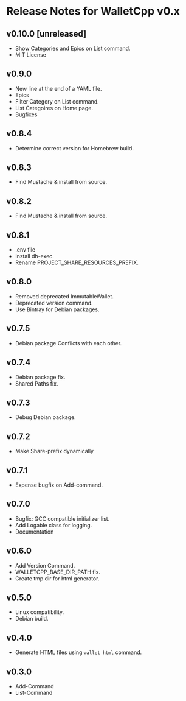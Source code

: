 # Release Notes for WalletCpp v0.x

## v0.10.0 [unreleased]

- Show Categories and Epics on List command.
- MIT License

## v0.9.0

- New line at the end of a YAML file.
- Epics
- Filter Category on List command.
- List Categoires on Home page.
- Bugfixes

## v0.8.4

- Determine correct version for Homebrew build.

## v0.8.3

- Find Mustache & install from source.

## v0.8.2

- Find Mustache & install from source.

## v0.8.1

- .env file
- Install dh-exec.
- Rename PROJECT_SHARE_RESOURCES_PREFIX.

## v0.8.0

- Removed deprecated ImmutableWallet.
- Deprecated version command.
- Use Bintray for Debian packages.

## v0.7.5

- Debian package Conflicts with each other.

## v0.7.4

- Debian package fix.
- Shared Paths fix.

## v0.7.3

- Debug Debian package.

## v0.7.2

- Make Share-prefix dynamically

## v0.7.1

- Expense bugfix on Add-command.

## v0.7.0

- Bugfix: GCC compatible initializer list.
- Add Logable class for logging.
- Documentation

## v0.6.0

- Add Version Command.
- WALLETCPP_BASE_DIR_PATH fix.
- Create tmp dir for html generator.

## v0.5.0

- Linux compatibility.
- Debian build.

## v0.4.0

- Generate HTML files using `wallet html` command.

## v0.3.0

- Add-Command
- List-Command
